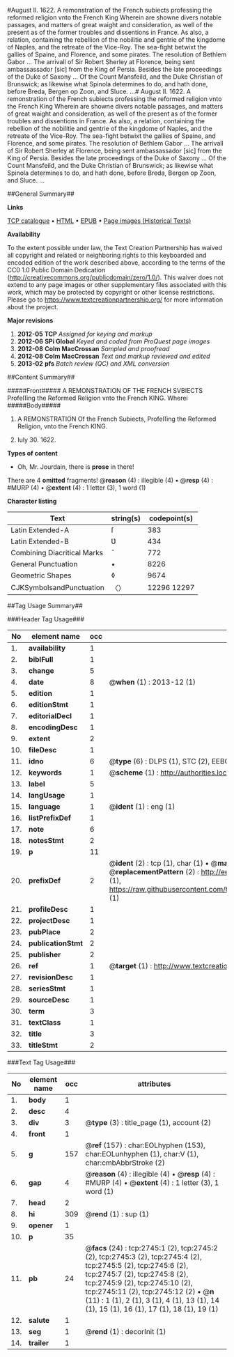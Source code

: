 #August II. 1622. A remonstration of the French subiects professing the reformed religion vnto the French King Wherein are showne divers notable passages, and matters of great waight and consideration, as well of the present as of the former troubles and dissentions in France. As also, a relation, containing the rebellion of the nobilitie and gentrie of the kingdome of Naples, and the retreate of the Vice-Roy. The sea-fight betwixt the gallies of Spaine, and Florence, and some pirates. The resolution of Bethlem Gabor ... The arrivall of Sir Robert Sherley at Florence, being sent ambassassador [sic] from the King of Persia. Besides the late proceedings of the Duke of Saxony ... Of the Count Mansfeild, and the Duke Christian of Brunswick; as likewise what Spinola determines to do, and hath done, before Breda, Bergen op Zoon, and Sluce. ...#
August II. 1622. A remonstration of the French subiects professing the reformed religion vnto the French King Wherein are showne divers notable passages, and matters of great waight and consideration, as well of the present as of the former troubles and dissentions in France. As also, a relation, containing the rebellion of the nobilitie and gentrie of the kingdome of Naples, and the retreate of the Vice-Roy. The sea-fight betwixt the gallies of Spaine, and Florence, and some pirates. The resolution of Bethlem Gabor ... The arrivall of Sir Robert Sherley at Florence, being sent ambassassador [sic] from the King of Persia. Besides the late proceedings of the Duke of Saxony ... Of the Count Mansfeild, and the Duke Christian of Brunswick; as likewise what Spinola determines to do, and hath done, before Breda, Bergen op Zoon, and Sluce. ...

##General Summary##

**Links**

[TCP catalogue](http://www.ota.ox.ac.uk/tcp/)  • 
[HTML](http://tei.it.ox.ac.uk/tcp/Texts-HTML/free/A68/A68500.html)  • 
[EPUB](http://tei.it.ox.ac.uk/tcp/Texts-EPUB/free/A68/A68500.epub) • 
[Page images (Historical Texts)](https://historicaltexts.jisc.ac.uk/eebo-99838369e)

**Availability**

To the extent possible under law, the Text Creation Partnership has waived all copyright and related or neighboring rights to this keyboarded and encoded edition of the work described above, according to the terms of the CC0 1.0 Public Domain Dedication (http://creativecommons.org/publicdomain/zero/1.0/). This waiver does not extend to any page images or other supplementary files associated with this work, which may be protected by copyright or other license restrictions. Please go to https://www.textcreationpartnership.org/ for more information about the project.

**Major revisions**

1. __2012-05__ __TCP__ *Assigned for keying and markup*
1. __2012-06__ __SPi Global__ *Keyed and coded from ProQuest page images*
1. __2012-08__ __Colm MacCrossan__ *Sampled and proofread*
1. __2012-08__ __Colm MacCrossan__ *Text and markup reviewed and edited*
1. __2013-02__ __pfs__ *Batch review (QC) and XML conversion*

##Content Summary##

#####Front#####
A REMONSTRATION OF THE FRENCH SVBIECTS Profeſſing the Reformed Religion vnto the French KING. Wherei
#####Body#####

1. A REMONSTRATION Of the French Subiects, Profeſſing the Reformed Religion, vnto the French KING.

1. Iuly 30. 1622.

**Types of content**

  * Oh, Mr. Jourdain, there is **prose** in there!

There are 4 **omitted** fragments! 
 @__reason__ (4) : illegible (4)  •  @__resp__ (4) : #MURP (4)  •  @__extent__ (4) : 1 letter (3), 1 word (1)

**Character listing**


|Text|string(s)|codepoint(s)|
|---|---|---|
|Latin Extended-A|ſ|383|
|Latin Extended-B|Ʋ|434|
|Combining             Diacritical Marks|̄|772|
|General Punctuation|•|8226|
|Geometric Shapes|◊|9674|
|CJKSymbolsandPunctuation|〈〉|12296 12297|

##Tag Usage Summary##

###Header Tag Usage###

|No|element name|occ|attributes|
|---|---|---|---|
|1.|__availability__|1||
|2.|__biblFull__|1||
|3.|__change__|5||
|4.|__date__|8| @__when__ (1) : 2013-12 (1)|
|5.|__edition__|1||
|6.|__editionStmt__|1||
|7.|__editorialDecl__|1||
|8.|__encodingDesc__|1||
|9.|__extent__|2||
|10.|__fileDesc__|1||
|11.|__idno__|6| @__type__ (6) : DLPS (1), STC (2), EEBO-CITATION (1), PROQUEST (1), VID (1)|
|12.|__keywords__|1| @__scheme__ (1) : http://authorities.loc.gov/ (1)|
|13.|__label__|5||
|14.|__langUsage__|1||
|15.|__language__|1| @__ident__ (1) : eng (1)|
|16.|__listPrefixDef__|1||
|17.|__note__|6||
|18.|__notesStmt__|2||
|19.|__p__|11||
|20.|__prefixDef__|2| @__ident__ (2) : tcp (1), char (1)  •  @__matchPattern__ (2) : ([0-9\-]+):([0-9IVX]+) (1), (.+) (1)  •  @__replacementPattern__ (2) : http://eebo.chadwyck.com/downloadtiff?vid=$1&page=$2 (1), https://raw.githubusercontent.com/textcreationpartnership/Texts/master/tcpchars.xml#$1 (1)|
|21.|__profileDesc__|1||
|22.|__projectDesc__|1||
|23.|__pubPlace__|2||
|24.|__publicationStmt__|2||
|25.|__publisher__|2||
|26.|__ref__|1| @__target__ (1) : http://www.textcreationpartnership.org/docs/. (1)|
|27.|__revisionDesc__|1||
|28.|__seriesStmt__|1||
|29.|__sourceDesc__|1||
|30.|__term__|3||
|31.|__textClass__|1||
|32.|__title__|3||
|33.|__titleStmt__|2||


###Text Tag Usage###

|No|element name|occ|attributes|
|---|---|---|---|
|1.|__body__|1||
|2.|__desc__|4||
|3.|__div__|3| @__type__ (3) : title_page (1), account (2)|
|4.|__front__|1||
|5.|__g__|157| @__ref__ (157) : char:EOLhyphen (153), char:EOLunhyphen (1), char:V (1), char:cmbAbbrStroke (2)|
|6.|__gap__|4| @__reason__ (4) : illegible (4)  •  @__resp__ (4) : #MURP (4)  •  @__extent__ (4) : 1 letter (3), 1 word (1)|
|7.|__head__|2||
|8.|__hi__|309| @__rend__ (1) : sup (1)|
|9.|__opener__|1||
|10.|__p__|35||
|11.|__pb__|24| @__facs__ (24) : tcp:2745:1 (2), tcp:2745:2 (2), tcp:2745:3 (2), tcp:2745:4 (2), tcp:2745:5 (2), tcp:2745:6 (2), tcp:2745:7 (2), tcp:2745:8 (2), tcp:2745:9 (2), tcp:2745:10 (2), tcp:2745:11 (2), tcp:2745:12 (2)  •  @__n__ (11) : 1 (1), 2 (1), 3 (1), 4 (1), 13 (1), 14 (1), 15 (1), 16 (1), 17 (1), 18 (1), 19 (1)|
|12.|__salute__|1||
|13.|__seg__|1| @__rend__ (1) : decorInit (1)|
|14.|__trailer__|1||
